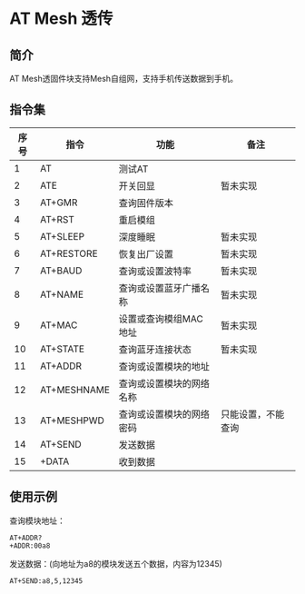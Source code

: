 # AT Mesh 透传

## 简介
AT Mesh透固件块支持Mesh自组网，支持手机传送数据到手机。

## 指令集

|序号|指令|功能|备注|
|----|-----|----|----|
|1|AT|测试AT|
|2|ATE|开关回显|暂未实现
|3|AT+GMR|查询固件版本|
|4|AT+RST|重启模组
|5|AT+SLEEP|深度睡眠|暂未实现
|6|AT+RESTORE|恢复出厂设置|暂未实现|
|7|AT+BAUD|查询或设置波特率|暂未实现|
|8|AT+NAME|查询或设置蓝牙广播名称|暂未实现|
|9|AT+MAC|设置或查询模组MAC地址|暂未实现|
|10|AT+STATE|查询蓝牙连接状态|暂未实现
|11|AT+ADDR|查询或设置模块的地址|
|12|AT+MESHNAME|查询或设置模块的网络名称|
|13|AT+MESHPWD|查询或设置模块的网络密码|只能设置，不能查询
|14|AT+SEND|发送数据|
|15|+DATA|收到数据|

## 使用示例

查询模块地址：

    AT+ADDR?
    +ADDR:00a8

发送数据：(向地址为a8的模块发送五个数据，内容为12345)

    AT+SEND:a8,5,12345
